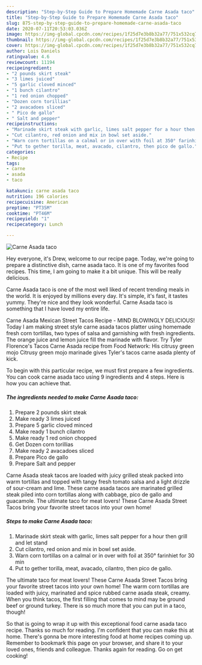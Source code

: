 ```yaml
---
description: "Step-by-Step Guide to Prepare Homemade Carne Asada taco"
title: "Step-by-Step Guide to Prepare Homemade Carne Asada taco"
slug: 875-step-by-step-guide-to-prepare-homemade-carne-asada-taco
date: 2020-07-11T20:53:03.036Z
image: https://img-global.cpcdn.com/recipes/1f25d7e3b8b32a77/751x532cq70/carne-asada-taco-recipe-main-photo.jpg
thumbnail: https://img-global.cpcdn.com/recipes/1f25d7e3b8b32a77/751x532cq70/carne-asada-taco-recipe-main-photo.jpg
cover: https://img-global.cpcdn.com/recipes/1f25d7e3b8b32a77/751x532cq70/carne-asada-taco-recipe-main-photo.jpg
author: Lois Daniels
ratingvalue: 4.6
reviewcount: 11194
recipeingredient:
- "2 pounds skirt steak"
- "3 limes juiced"
- "5 garlic cloved minced"
- "1 bunch cilantro"
- "1 red onion chopped"
- "Dozen corn torillias"
- "2 avacadoes sliced"
- " Pico de gallo"
- " Salt and pepper"
recipeinstructions:
- "Marinade skirt steak with garlic, limes salt pepper for a hour then grill and let stand"
- "Cut cilantro, red onion and mix in bowl set aside."
- "Warn corn tortillas on a calmal or in over with foil at 350° farinhiet for 30 min"
- "Put to gether torilla, meat, avacado, cilantro, then pico de gallo."
categories:
- Recipe
tags:
- carne
- asada
- taco

katakunci: carne asada taco 
nutrition: 196 calories
recipecuisine: American
preptime: "PT35M"
cooktime: "PT46M"
recipeyield: "1"
recipecategory: Lunch

---
```



![Carne Asada taco](https://img-global.cpcdn.com/recipes/1f25d7e3b8b32a77/751x532cq70/carne-asada-taco-recipe-main-photo.jpg)

Hey everyone, it's Drew, welcome to our recipe page. Today, we're going to prepare a distinctive dish, carne asada taco. It is one of my favorites food recipes. This time, I am going to make it a bit unique. This will be really delicious.

Carne Asada taco is one of the most well liked of recent trending meals in the world. It is enjoyed by millions every day. It's simple, it's fast, it tastes yummy. They're nice and they look wonderful. Carne Asada taco is something that I have loved my entire life.

Carne Asada Mexican Street Tacos Recipe - MIND BLOWINGLY DELICIOUS! Today I am making street style carne asada tacos platter using homemade fresh corn tortillas, two types of salsa and garnishing with fresh ingredients. The orange juice and lemon juice fill the marinade with flavor. Try Tyler Florence&#39;s Tacos Carne Asada recipe from Food Network: His citrusy green mojo Citrusy green mojo marinade gives Tyler&#39;s tacos carne asada plenty of kick.


To begin with this particular recipe, we must first prepare a few ingredients. You can cook carne asada taco using 9 ingredients and 4 steps. Here is how you can achieve that.

<!--inarticleads1-->

##### The ingredients needed to make Carne Asada taco:

1. Prepare 2 pounds skirt steak
1. Make ready 3 limes juiced
1. Prepare 5 garlic cloved minced
1. Make ready 1 bunch cilantro
1. Make ready 1 red onion chopped
1. Get Dozen corn torillias
1. Make ready 2 avacadoes sliced
1. Prepare  Pico de gallo
1. Prepare  Salt and pepper


Carne Asada steak tacos are loaded with juicy grilled steak packed into warm tortillas and topped with tangy fresh tomato salsa and a light drizzle of sour-cream and lime. These carne asada tacos are marinated grilled steak piled into corn tortillas along with cabbage, pico de gallo and guacamole. The ultimate taco for meat lovers! These Carne Asada Street Tacos bring your favorite street tacos into your own home! 

<!--inarticleads2-->

##### Steps to make Carne Asada taco:

1. Marinade skirt steak with garlic, limes salt pepper for a hour then grill and let stand
1. Cut cilantro, red onion and mix in bowl set aside.
1. Warn corn tortillas on a calmal or in over with foil at 350° farinhiet for 30 min
1. Put to gether torilla, meat, avacado, cilantro, then pico de gallo.


The ultimate taco for meat lovers! These Carne Asada Street Tacos bring your favorite street tacos into your own home! The warm corn tortillas are loaded with juicy, marinated and spice rubbed carne asada steak, creamy. When you think tacos, the first filling that comes to mind may be ground beef or ground turkey. There is so much more that you can put in a taco, though! 

So that is going to wrap it up with this exceptional food carne asada taco recipe. Thanks so much for reading. I'm confident that you can make this at home. There's gonna be more interesting food at home recipes coming up. Remember to bookmark this page on your browser, and share it to your loved ones, friends and colleague. Thanks again for reading. Go on get cooking!
